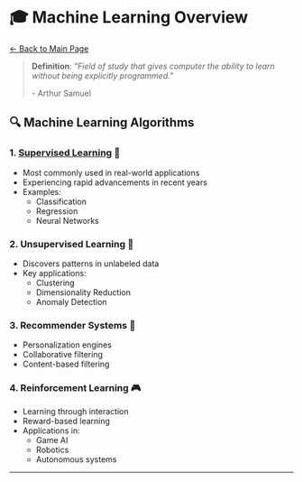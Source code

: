 # 🎓 Machine Learning Overview

[← Back to Main Page](README.md)

> **Definition**: _"Field of study that gives computer the ability to learn without being explicitly programmed."_
> 
> \- Arthur Samuel

## 🔍 Machine Learning Algorithms

### 1. [Supervised Learning](supervised_learning/supervised_learning.md) 🎯
- Most commonly used in real-world applications
- Experiencing rapid advancements in recent years
- Examples:
  - Classification
  - Regression
  - Neural Networks

### 2. Unsupervised Learning 🧩
- Discovers patterns in unlabeled data
- Key applications:
  - Clustering
  - Dimensionality Reduction
  - Anomaly Detection

### 3. Recommender Systems 🎯
- Personalization engines
- Collaborative filtering
- Content-based filtering

### 4. Reinforcement Learning 🎮
- Learning through interaction
- Reward-based learning
- Applications in:
  - Game AI
  - Robotics
  - Autonomous systems

---
